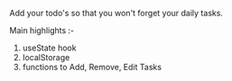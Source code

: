 Add your todo's so that you won't forget your daily tasks.

Main highlights :- 
1. useState hook
2. localStorage
3. functions to Add, Remove, Edit Tasks
